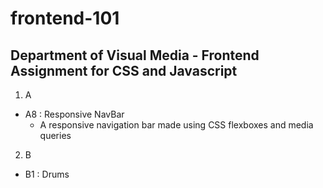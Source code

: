 # frontend-101
## Department of Visual Media - Frontend Assignment for CSS and Javascript
1. A
  - A8 : Responsive NavBar
    - A responsive navigation bar made using CSS flexboxes and media queries
2. B 
  - B1 : Drums
